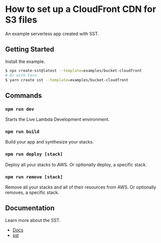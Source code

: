 # How to set up a CloudFront CDN for S3 files

An example serverless app created with SST.

## Getting Started

Install the example.

```bash
$ npx create-sst@latest --template=examples/bucket-cloudfront
# Or with Yarn
$ yarn create sst --template=examples/bucket-cloudfront
```

## Commands

### `npm run dev`

Starts the Live Lambda Development environment.

### `npm run build`

Build your app and synthesize your stacks.

### `npm run deploy [stack]`

Deploy all your stacks to AWS. Or optionally deploy, a specific stack.

### `npm run remove [stack]`

Remove all your stacks and all of their resources from AWS. Or optionally removes, a specific stack.

## Documentation

Learn more about the SST.

- [Docs](https://docs.sst.dev/)
- [sst](https://docs.sst.dev/packages/sst)
